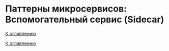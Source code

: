 # Паттерны микросервисов: Вспомогательный сервис (Sidecar)

<!--

-->

[К оглавлению](../../README.md)



[К оглавлению](../../README.md)
